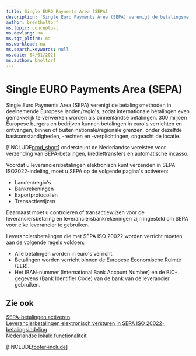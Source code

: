 ```yaml
---
title: Single EURO Payments Area (SEPA)
description: 'Single Euro Payments Area (SEPA) verenigt de betalingsmethoden in deelnemende Europese landen/regio''s, zodat internationale betalingen even gemakkelijk te verwerken worden als binnenlandse betalingen.'
author: brentholtorf
ms.topic: conceptual
ms.devlang: na
ms.tgt_pltfrm: na
ms.workload: na
ms.search.keywords: null
ms.date: 04/01/2021
ms.author: bholtorf
---
```

# Single EURO Payments Area (SEPA)
Single Euro Payments Area (SEPA) verenigt de betalingsmethoden in deelnemende Europese landen/regio's, zodat internationale betalingen even gemakkelijk te verwerken worden als binnenlandse betalingen. 300 miljoen Europese burgers en bedrijven kunnen betalingen in euro's verrichten en ontvangen, binnen of buiten nationale/regionale grenzen, onder dezelfde basisomstandigheden, -rechten en -verplichtingen, ongeacht de locatie.  

[!INCLUDE[prod_short](../../includes/prod_short.md)] ondersteunt de Nederlandse vereisten voor verzending van SEPA-betalingen, krediettransfers en automatische incasso.  

Voordat u leveranciersbetalingen elektronisch kunt verzenden in SEPA ISO2022-indeling, moet u SEPA op de volgende pagina's activeren:  

- Landen/regio's  
- Bankrekeningen  
- Exportprotocollen  
- Transactiewijzen  

Daarnaast moet u controleren of transactiewijzen voor de leveranciersbetaling en leveranciersbankrekeningen zijn ingesteld om SEPA voor elke leverancier te gebruiken.  

Leveranciersbetalingen die met SEPA ISO 20022 worden verricht moeten aan de volgende regels voldoen:  

- Alle betalingen worden in euro's verricht.  
- Betalingen worden verricht binnen de Europese Economische Ruimte (EER).  
- Het IBAN-nummer (International Bank Account Number) en de BIC-gegevens (Bank Identifier Code) van de bank van de leverancier gebruiken.  

## Zie ook  
 [SEPA-betalingen activeren](how-to-activate-sepa-payments.md)   
 [Leverancierbetalingen elektronisch versturen in SEPA ISO 20022-betalingsindeling](how-to-submit-vendor-payments-electronically-in-sepa-iso-20022-payment-format.md)   
 [Nederlandse lokale functionaliteit](netherlands-local-functionality.md)


[!INCLUDE[footer-include](../../includes/footer-banner.md)]